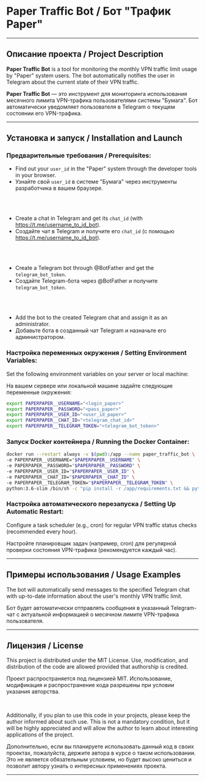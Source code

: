 # Paper Traffic Bot / Бот "Трафик Paper"

---
## Описание проекта / Project Description

**Paper Traffic Bot** is a tool for monitoring the monthly VPN traffic limit usage by "Paper" system users. The bot automatically notifies the user in Telegram about the current state of their VPN traffic.

**Paper Traffic Bot** — это инструмент для мониторинга использования месячного лимита VPN-трафика пользователями системы "Бумага". Бот автоматически уведомляет пользователя в Telegram о текущем состоянии его VPN-трафика.

---
## Установка и запуск / Installation and Launch

### Предварительные требования / Prerequisites:

- Find out your `user_id` in the "Paper" system through the developer tools in your browser.
- Узнайте свой `user_id` в системе "Бумага" через инструменты разработчика в вашем браузере.
<br/>
<br/>

- Create a chat in Telegram and get its `chat_id` (with https://t.me/username_to_id_bot).
- Создайте чат в Telegram и получите его `chat_id` (с помощью https://t.me/username_to_id_bot).
<br/>
<br/>
 
- Create a Telegram bot through @BotFather and get the `telegram_bot_token`.
- Создайте Telegram-бота через @BotFather и получите `telegram_bot_token`.
<br/>
<br/>

- Add the bot to the created Telegram chat and assign it as an administrator.
- Добавьте бота в созданный чат Telegram и назначьте его администратором.

### Настройка переменных окружения / Setting Environment Variables:

Set the following environment variables on your server or local machine:

На вашем сервере или локальной машине задайте следующие переменные окружения:

```bash
export PAPERPAPER__USERNAME="<login_paper>"
export PAPERPAPER__PASSWORD="<pass_paper>"
export PAPERPAPER__USER_ID="<user_id_paper>"
export PAPERPAPER__CHAT_ID="<telegram_chat_id>"
export PAPERPAPER__TELEGRAM_TOKEN="<telegram_bot_token>"
```

### Запуск Docker контейнера / Running the Docker Container:

```bash
docker run --restart always -v $(pwd):/app --name paper_traffic_bot \
-e PAPERPAPER__USERNAME="$PAPERPAPER__USERNAME" \
-e PAPERPAPER__PASSWORD="$PAPERPAPER__PASSWORD" \
-e PAPERPAPER__USER_ID="$PAPERPAPER__USER_ID" \
-e PAPERPAPER__CHAT_ID="$PAPERPAPER__CHAT_ID" \
-e PAPERPAPER__TELEGRAM_TOKEN="$PAPERPAPER__TELEGRAM_TOKEN" \
python:3.6-slim /bin/sh -c "pip install -r /app/requirements.txt && python /app/run.py"
```

### Настройка автоматического перезапуска / Setting Up Automatic Restart:

Configure a task scheduler (e.g., cron) for regular VPN traffic status checks (recommended every hour).

Настройте планировщик задач (например, cron) для регулярной проверки состояния VPN-трафика (рекомендуется каждый час).


---
## Примеры использования / Usage Examples

The bot will automatically send messages to the specified Telegram chat with up-to-date information about the user's monthly VPN traffic limit.

Бот будет автоматически отправлять сообщения в указанный Telegram-чат с актуальной информацией о месячном лимите VPN-трафика пользователя.


---
## Лицензия / License

This project is distributed under the MIT License. Use, modification, and distribution of the code are allowed provided that authorship is credited.

Проект распространяется под лицензией MIT. Использование, модификация и распространение кода разрешены при условии указания авторства. 

<br/>

Additionally, if you plan to use this code in your projects, please keep the author informed about such use. This is not a mandatory condition, but it will be highly appreciated and will allow the author to learn about interesting applications of the project.

Дополнительно, если вы планируете использовать данный код в своих проектах, пожалуйста, держите автора в курсе о таком использовании. Это не является обязательным условием, но будет высоко цениться и позволит автору узнать о интересных применениях проекта.

---
